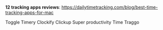 **12 tracking apps reviews**: https://dailytimetracking.com/blog/best-time-tracking-apps-for-mac

Toggle
Timery
Clockify
Clickup 
Super productivity
Time Traggo